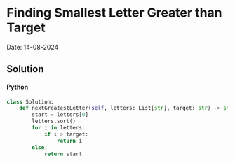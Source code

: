 
# Finding Smallest Letter Greater than Target

Date: 14-08-2024

## Solution
#### Python
```python
class Solution:
    def nextGreatestLetter(self, letters: List[str], target: str) -> str:
        start = letters[0]
        letters.sort()
        for i in letters:
            if i > target:
                return i
        else:
            return start
```
        